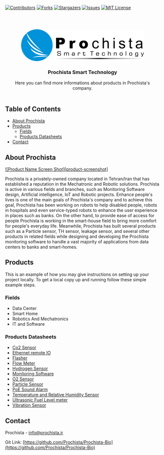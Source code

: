 
  
[![Contributors][contributors-shield]][contributors-url]
[![Forks][forks-shield]][forks-url]
[![Stargazers][stars-shield]][stars-url]
[![Issues][issues-shield]][issues-url]
[![MIT License][license-shield]][license-url]


<!-- [![LinkedIn][linkedin-shield]][linkedin-url]  -->


<!-- PROJECT LOGO -->
<br />
<br />
<p align="center">
  <a href="https://github.com/Prochista/Prochista-Bio">
    <img src="images/Prochista-logo.png" alt="Logo" width="400" height="103">
  </a>

  <h3 align="center">Prochista Smart Technology</h3>
  <p align="center">
    Here you can find more informations about products in Prochista's company. 
    <br />
    <br />
  </p>
</p>



<!-- TABLE OF CONTENTS -->
## Table of Contents

* [About Prochista](#about-Prochista)
* [Products](#Products)
  * [Fields](#Fields)
  * [Products Datasheets](#Products-Datasheets)
* [Contact](#contact)
<!-- * [License](#license) -->
<!-- * [Acknowledgements](#acknowledgements) -->



<!-- ABOUT THE PROJECT -->
## About Prochista

[![Product Name Screen Shot][product-screenshot]](https://www.prochista.ir)

Prochista is a privately-owned company located in Tehran/Iran that has established a reputation in the Mechatronic and Robotic solutions. Prochista is active in various fields and branches, such as Monitoring Software design, Artificial intelligence, IoT and Robotic projects. 
Enhance people's lives is one of the main goals of Prochista's company and to achieve this goal, Prochista has been working on robots to help disabled people, robots in hospitals and even service-typed robots to enhance the user experience in places such as banks. On the other hand, to provide ease of access for people Prochista is working in the smart-house field to bring more comfort for people's everyday life.
Meanwhile, Prochista has built several products such as a Particle sensor, TH sensor, leakage sensor, and several other products in related fields while designing and developing the Prochista monitoring software to handle a vast majority of applications from data centers to banks and smart-homes.

<!-- GETTING STARTED -->
## Products

This is an example of how you may give instructions on setting up your project locally.
To get a local copy up and running follow these simple example steps.

### Fields
* Data Center
* Smart Home
* Robotics And Mechatronics
* IT and Software


### Products Datasheets
* [Co2 Sensor](https://github.com/Prochista/Prochista-Bio/blob/master/Products%20Datasheets/CO2.pdf)
* [Ethernet remote IO](https://github.com/Prochista/Prochista-Bio/blob/master/Products%20Datasheets/Ethernet%20remote%20IO%20with%202-port%20Ethernet%20switch.pdf)
* [Flasher](https://github.com/Prochista/Prochista-Bio/blob/master/Products%20Datasheets/Flasher.pdf)
* [Flow Meter](https://github.com/Prochista/Prochista-Bio/blob/master/Products%20Datasheets/Flow%20Meter-%20PCT-EH05DFM0143.pdf)
* [Hydrogen Sensor](https://github.com/Prochista/Prochista-Bio/blob/master/Products%20Datasheets/Hydrogen.pdf)
* [Monitoring Software](https://github.com/Prochista/Prochista-Bio/blob/master/Products%20Datasheets/Monitoring%20Software.pdf)
* [O2 Sensor](https://github.com/Prochista/Prochista-Bio/blob/master/Products%20Datasheets/O2%20sensor%2C%20Quick%20Guide.pdf)
* [Particle Sensor](https://github.com/Prochista/Prochista-Bio/blob/master/Products%20Datasheets/Particle%20sensor.pdf)
* [PoE Sound Alarm](https://github.com/Prochista/Prochista-Bio/blob/master/Products%20Datasheets/PoE%20Sound%20Alarm.pdf)
* [Temperature and Relative Humidity Sensor](https://github.com/Prochista/Prochista-Bio/blob/master/Products%20Datasheets/Temperature%20and%20Relative%20Humidity%20Sensor.pdf)
* [Ultrasonic Fuel Level meter](https://github.com/Prochista/Prochista-Bio/blob/master/Products%20Datasheets/Ultrasonic%20Fuel%20Level%20meter-PCT-EH05DLM0148.pdf)
* [Vibration Sensor](https://github.com/Prochista/Prochista-Bio/blob/master/Products%20Datasheets/Vibration%20Sensor.pdf)


<!-- LICENSE ## License -->

<!-- Distributed under the MIT License. See `LICENSE` for more information. -->



<!-- CONTACT -->
## Contact

Prochista - info@prochista.ir

Git Link: [https://github.com/Prochista/Prochista-Bio](https://github.com/Prochista/Prochista-Bio)



<!-- ACKNOWLEDGEMENTS -->
<!-- ## Acknowledgements
* [GitHub Emoji Cheat Sheet](https://www.webpagefx.com/tools/emoji-cheat-sheet)
* [Img Shields](https://shields.io)
* [Choose an Open Source License](https://choosealicense.com)
* [GitHub Pages](https://pages.github.com)
* [Animate.css](https://daneden.github.io/animate.css)
* [Loaders.css](https://connoratherton.com/loaders)
* [Slick Carousel](https://kenwheeler.github.io/slick)
* [Smooth Scroll](https://github.com/cferdinandi/smooth-scroll)
* [Sticky Kit](http://leafo.net/sticky-kit)
* [JVectorMap](http://jvectormap.com)
* [Font Awesome](https://fontawesome.com) 
  -->





<!-- MARKDOWN LINKS & IMAGES -->
<!-- https://www.markdownguide.org/basic-syntax/#reference-style-links -->
[contributors-shield]: https://img.shields.io/github/contributors/prochista/Prochista-Bio?style=flat-square
[contributors-url]: https://github.com/Prochista/Prochista-Bio/graphs/contributors
[forks-shield]: https://img.shields.io/github/forks/Prochista/Prochista-Bio.svg?style=flat-square
[forks-url]: https://github.com/Prochista/Prochista-Bio/network/members
[stars-shield]: https://img.shields.io/github/stars/Prochista/Prochista-Bio.svg?style=flat-square
[stars-url]: https://github.com/Prochista/Prochista-Bio/stargazers
[issues-shield]: https://img.shields.io/github/issues/Prochista/Prochista-Bio.svg?style=flat-square
[issues-url]: https://github.com/Prochista/Prochista-Bio/issues
[license-shield]: https://img.shields.io/github/license/Prochista/Prochista-Bio.svg?style=flat-square
[license-url]: https://github.com/Prochista/Prochista-Bio/blob/master/LICENSE.txt
<!-- [linkedin-shield]: https://img.shields.io/badge/-LinkedIn-black.svg?style=flat-square&logo=linkedin&colorB=555
[linkedin-url]: https://linkedin.com/in/othneildrew
[product-screenshot]: images/screenshot.png  -->
